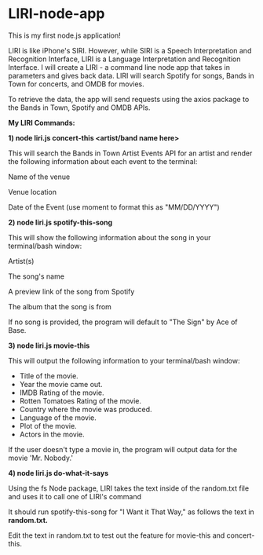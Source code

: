 # LIRI-node-app

This is my first node.js application!

LIRI is like iPhone's SIRI. However, while SIRI is a Speech Interpretation and Recognition Interface, LIRI is a Language Interpretation and Recognition Interface. I will create a LIRI -  a command line node app that takes in parameters and gives back data. LIRI will search Spotify for songs, Bands in Town for concerts, and OMDB for movies.

To retrieve the data, the app will send requests using the axios package to the Bands in Town, Spotify and OMDB APIs.


<strong>My LIRI Commands:</strong>

<strong>1) node liri.js concert-this <artist/band name here></strong>

This will search the Bands in Town Artist Events API for an artist and render the following information about each event to the terminal:<p>

Name of the venue<p>
Venue location<p>
Date of the Event (use moment to format this as "MM/DD/YYYY")




<strong>2) node liri.js spotify-this-song <song name here></strong>

This will show the following information about the song in your terminal/bash window:

Artist(s)<p>
The song's name<p>
A preview link of the song from Spotify<p>
The album that the song is from<p>

If no song is provided, the program will default to "The Sign" by Ace of Base.



<strong>3) node liri.js movie-this <movie name here></strong>

This will output the following information to your terminal/bash window:
   * Title of the movie.
   * Year the movie came out.
   * IMDB Rating of the movie.
   * Rotten Tomatoes Rating of the movie.
   * Country where the movie was produced.
   * Language of the movie.
   * Plot of the movie.
   * Actors in the movie.

If the user doesn't type a movie in, the program will output data for the movie 'Mr. Nobody.'


<strong>4) node liri.js do-what-it-says</strong><p>
Using the fs Node package, LIRI takes the text inside of the random.txt file and uses it to call one of LIRI's command<p>
It should run spotify-this-song for "I Want it That Way," as follows the text in <strong>random.txt.</strong><p>
Edit the text in random.txt to test out the feature for movie-this and concert-this.
